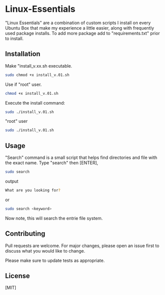 # Linux-Essentials

"Linux Essentials" are a combination of custom scripts I install on every Ubuntu Box that make my experience a little easier, along with frequently used package installs. To add more package add to "requirements.txt" prior to install.

## Installation
Make "install_v.xx.sh executable.
```bash
sudo chmod +x install_v.01.sh
```
Use if "root" user.
```bash
chmod +x install_v.01.sh
```
Execute the install command:
```bash
sudo ./install_v.01.sh
```
"root" user
```bash
sudo ./install_v.01.sh
```
## Usage
"Search" command is a small script that helps find directories and file with the exact name. 
Type "search" then [ENTER],
```bash
sudo search 
```
output
```bash
What are you looking for?
```
or
```bash
sudo search <keyword>
```
Now note, this will search the entrie file system.

## Contributing

Pull requests are welcome. For major changes, please open an issue first
to discuss what you would like to change.

Please make sure to update tests as appropriate.


## License
[MIT]
